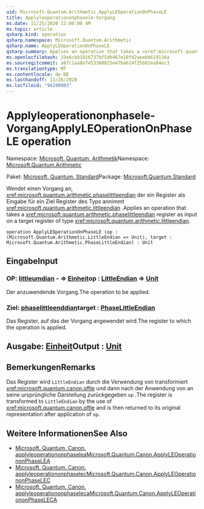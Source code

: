 ```yaml
---
uid: Microsoft.Quantum.Arithmetic.ApplyLEOperationOnPhaseLE
title: Applyleoperationonphasele-Vorgang
ms.date: 11/25/2020 12:00:00 AM
ms.topic: article
qsharp.kind: operation
qsharp.namespace: Microsoft.Quantum.Arithmetic
qsharp.name: ApplyLEOperationOnPhaseLE
qsharp.summary: Applies an operation that takes a <xref:microsoft.quantum.arithmetic.phaselittleendian> register as input on a target register of type <xref:microsoft.quantum.arithmetic.littleendian>.
ms.openlocfilehash: 33e6cb81916737bf5db467e10fd2aeebb619116a
ms.sourcegitcommit: a87c1aa8e7453360025e47ba614f25b02ea84ec3
ms.translationtype: MT
ms.contentlocale: de-DE
ms.lasthandoff: 11/26/2020
ms.locfileid: "96190903"
---
```

# <a name="applyleoperationonphasele-operation"></a><span data-ttu-id="d323b-102">Applyleoperationonphasele-Vorgang</span><span class="sxs-lookup"><span data-stu-id="d323b-102">ApplyLEOperationOnPhaseLE operation</span></span>

<span data-ttu-id="d323b-103">Namespace: [Microsoft. Quantum. Arithmetik](xref:Microsoft.Quantum.Arithmetic)</span><span class="sxs-lookup"><span data-stu-id="d323b-103">Namespace: [Microsoft.Quantum.Arithmetic](xref:Microsoft.Quantum.Arithmetic)</span></span>

<span data-ttu-id="d323b-104">Paket: [Microsoft. Quantum. Standard](https://nuget.org/packages/Microsoft.Quantum.Standard)</span><span class="sxs-lookup"><span data-stu-id="d323b-104">Package: [Microsoft.Quantum.Standard](https://nuget.org/packages/Microsoft.Quantum.Standard)</span></span>


<span data-ttu-id="d323b-105">Wendet einen Vorgang an, <xref:microsoft.quantum.arithmetic.phaselittleendian> der ein Register als Eingabe für ein Ziel Register des Typs annimmt <xref:microsoft.quantum.arithmetic.littleendian> .</span><span class="sxs-lookup"><span data-stu-id="d323b-105">Applies an operation that takes a <xref:microsoft.quantum.arithmetic.phaselittleendian> register as input on a target register of type <xref:microsoft.quantum.arithmetic.littleendian>.</span></span>

```qsharp
operation ApplyLEOperationOnPhaseLE (op : (Microsoft.Quantum.Arithmetic.LittleEndian => Unit), target : Microsoft.Quantum.Arithmetic.PhaseLittleEndian) : Unit
```


## <a name="input"></a><span data-ttu-id="d323b-106">Eingabe</span><span class="sxs-lookup"><span data-stu-id="d323b-106">Input</span></span>

### <a name="op--littleendian--unit"></a><span data-ttu-id="d323b-107">OP: [littleumdian](xref:Microsoft.Quantum.Arithmetic.LittleEndian) - => [Einheit](xref:microsoft.quantum.lang-ref.unit)</span><span class="sxs-lookup"><span data-stu-id="d323b-107">op : [LittleEndian](xref:Microsoft.Quantum.Arithmetic.LittleEndian) => [Unit](xref:microsoft.quantum.lang-ref.unit)</span></span> 

<span data-ttu-id="d323b-108">Der anzuwendende Vorgang.</span><span class="sxs-lookup"><span data-stu-id="d323b-108">The operation to be applied.</span></span>


### <a name="target--phaselittleendian"></a><span data-ttu-id="d323b-109">Ziel: [phaselittleenddian](xref:Microsoft.Quantum.Arithmetic.PhaseLittleEndian)</span><span class="sxs-lookup"><span data-stu-id="d323b-109">target : [PhaseLittleEndian](xref:Microsoft.Quantum.Arithmetic.PhaseLittleEndian)</span></span>

<span data-ttu-id="d323b-110">Das Register, auf das der Vorgang angewendet wird.</span><span class="sxs-lookup"><span data-stu-id="d323b-110">The register to which the operation is applied.</span></span>



## <a name="output--unit"></a><span data-ttu-id="d323b-111">Ausgabe: [Einheit](xref:microsoft.quantum.lang-ref.unit)</span><span class="sxs-lookup"><span data-stu-id="d323b-111">Output : [Unit](xref:microsoft.quantum.lang-ref.unit)</span></span>



## <a name="remarks"></a><span data-ttu-id="d323b-112">Bemerkungen</span><span class="sxs-lookup"><span data-stu-id="d323b-112">Remarks</span></span>

<span data-ttu-id="d323b-113">Das Register wird `LittleEndian` durch die Verwendung von transformiert <xref:microsoft.quantum.canon.qftle> und dann nach der Anwendung von an seine ursprüngliche Darstellung zurückgegeben `op` .</span><span class="sxs-lookup"><span data-stu-id="d323b-113">The register is transformed to `LittleEndian` by the use of <xref:microsoft.quantum.canon.qftle> and is then returned to its original representation after application of `op`.</span></span>

## <a name="see-also"></a><span data-ttu-id="d323b-114">Weitere Informationen</span><span class="sxs-lookup"><span data-stu-id="d323b-114">See Also</span></span>

- [<span data-ttu-id="d323b-115">Microsoft. Quantum. Canon. applyleoperationonphaselea</span><span class="sxs-lookup"><span data-stu-id="d323b-115">Microsoft.Quantum.Canon.ApplyLEOperationonPhaseLEA</span></span>](xref:Microsoft.Quantum.Canon.ApplyLEOperationonPhaseLEA)
- [<span data-ttu-id="d323b-116">Microsoft. Quantum. Canon. applyleoperationonphaselec</span><span class="sxs-lookup"><span data-stu-id="d323b-116">Microsoft.Quantum.Canon.ApplyLEOperationonPhaseLEC</span></span>](xref:Microsoft.Quantum.Canon.ApplyLEOperationonPhaseLEC)
- [<span data-ttu-id="d323b-117">Microsoft. Quantum. Canon. applyleoperationonphaseleca</span><span class="sxs-lookup"><span data-stu-id="d323b-117">Microsoft.Quantum.Canon.ApplyLEOperationonPhaseLECA</span></span>](xref:Microsoft.Quantum.Canon.ApplyLEOperationonPhaseLECA)